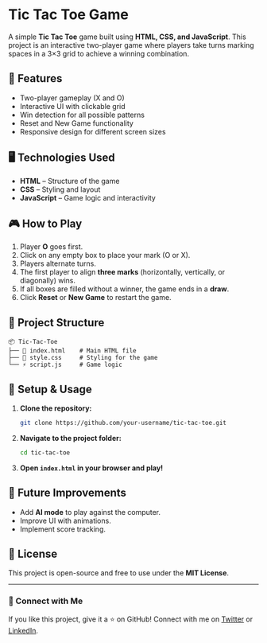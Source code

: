 # Tic Tac Toe Game

A simple **Tic Tac Toe** game built using **HTML, CSS, and JavaScript**. This project is an interactive two-player game where players take turns marking spaces in a 3×3 grid to achieve a winning combination.

## 🚀 Features
- Two-player gameplay (X and O)
- Interactive UI with clickable grid
- Win detection for all possible patterns
- Reset and New Game functionality
- Responsive design for different screen sizes

## 🖥️ Technologies Used
- **HTML** – Structure of the game
- **CSS** – Styling and layout
- **JavaScript** – Game logic and interactivity

## 🎮 How to Play
1. Player **O** goes first.
2. Click on any empty box to place your mark (O or X).
3. Players alternate turns.
4. The first player to align **three marks** (horizontally, vertically, or diagonally) wins.
5. If all boxes are filled without a winner, the game ends in a **draw**.
6. Click **Reset** or **New Game** to restart the game.

## 📂 Project Structure
```
📦 Tic-Tac-Toe
├── 📄 index.html    # Main HTML file
├── 🎨 style.css     # Styling for the game
└── ⚡ script.js     # Game logic
```

## 🔧 Setup & Usage
1. **Clone the repository:**
   ```sh
   git clone https://github.com/your-username/tic-tac-toe.git
   ```
2. **Navigate to the project folder:**
   ```sh
   cd tic-tac-toe
   ```
3. **Open `index.html` in your browser and play!**


## 🌟 Future Improvements
- Add **AI mode** to play against the computer.
- Improve UI with animations.
- Implement score tracking.

## 📝 License
This project is open-source and free to use under the **MIT License**.

---
### 🔗 Connect with Me
If you like this project, give it a ⭐ on GitHub! Connect with me on [Twitter](https://x.com/rudray_05) or [LinkedIn](https://www.linkedin.com/in/rudra-yadav-9a787b284/).


